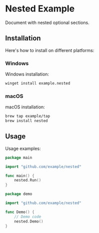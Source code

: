 # Nested Example

Document with nested optional sections.

## Installation

Here's how to install on different platforms:

### Windows

Windows installation:

```bash
winget install example.nested
```

### macOS

macOS installation:

```bash
brew tap example/tap
brew install nested
```

## Usage

Usage examples:

```go
package main

import "github.com/example/nested"

func main() {
    nested.Run()
}
```

```go
package demo

import "github.com/example/nested"

func Demo() {
    // Demo code
    nested.Demo()
}
```
